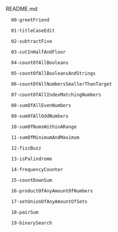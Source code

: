  README.md   
      
      
      00-greetFriend

      01-titleCaseEdit
      
      02-subtractFive

      03-cutInHalfAndFloor

      04-countOfAllBooleans

      05-countOfAllBooleansAndStrings

      06-countOfAllNumbersSmallerThanTarget

      07-countOfAllIndexMatchingNumbers

      08-sumOfAllEvenNumbers

      09-sumOfAllOddNumbers

      10-sumOfNumsWithinARange

      11-sumOfMinimumAndMaximum

      12-fizzBuzz

      13-isPalindrome

      14-frequencyCounter

      15-countDownSum

      16-productOfAnyAmountOfNumbers

      17-setUnionOfAnyAmountOfSets

      18-pairSum

      19-binarySearch
